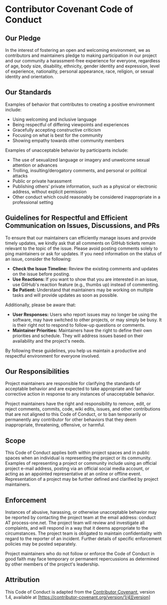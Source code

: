 # Contributor Covenant Code of Conduct

## Our Pledge

In the interest of fostering an open and welcoming environment, we as contributors and maintainers pledge to making participation in our project and our community a harassment-free experience for everyone, regardless of age, body size, disability, ethnicity, gender identity and expression, level of experience, nationality, personal appearance, race, religion, or sexual identity and orientation.

## Our Standards

Examples of behavior that contributes to creating a positive environment include:

* Using welcoming and inclusive language
* Being respectful of differing viewpoints and experiences
* Gracefully accepting constructive criticism
* Focusing on what is best for the community
* Showing empathy towards other community members

Examples of unacceptable behavior by participants include:

* The use of sexualized language or imagery and unwelcome sexual attention or advances
* Trolling, insulting/derogatory comments, and personal or political attacks
* Public or private harassment
* Publishing others' private information, such as a physical or electronic address, without explicit permission
* Other conduct which could reasonably be considered inappropriate in a professional setting

## Guidelines for Respectful and Efficient Communication on Issues, Discussions, and PRs

To ensure that our maintainers can efficiently manage issues and provide timely updates, we kindly ask that all comments on GitHub tickets remain relevant to the topic of the issue. Please avoid posting comments solely to ping maintainers or ask for updates. If you need information on the status of an issue, consider the following:

- **Check the Issue Timeline:** Review the existing comments and updates on the issue before posting.
- **Use Reactions:** If you want to show that you are interested in an issue, use GitHub's reaction feature (e.g., thumbs up) instead of commenting.
- **Be Patient:** Understand that maintainers may be working on multiple tasks and will provide updates as soon as possible.

Additionally, please be aware that:

- **User Responses:** Users who report issues may no longer be using the software, may have switched to other projects, or may simply be busy. It is their right not to respond to follow-up questions or comments.
- **Maintainer Priorities:** Maintainers have the right to define their own priorities and schedule. They will address issues based on their availability and the project's needs.

By following these guidelines, you help us maintain a productive and respectful environment for everyone involved.

## Our Responsibilities

Project maintainers are responsible for clarifying the standards of acceptable behavior and are expected to take appropriate and fair corrective action in response to any instances of unacceptable behavior.

Project maintainers have the right and responsibility to remove, edit, or reject comments, commits, code, wiki edits, issues, and other contributions that are not aligned to this Code of Conduct, or to ban temporarily or permanently any contributor for other behaviors that they deem inappropriate, threatening, offensive, or harmful.

## Scope

This Code of Conduct applies both within project spaces and in public spaces when an individual is representing the project or its community. Examples of representing a project or community include using an official project e-mail address, posting via an official social media account, or acting as an appointed representative at an online or offline event. Representation of a project may be further defined and clarified by project maintainers.

## Enforcement

Instances of abusive, harassing, or otherwise unacceptable behavior may be reported by contacting the project team at the email address: conduct AT process-one.net. The project team will review and investigate all complaints, and will respond in a way that it deems appropriate to the circumstances. The project team is obligated to maintain confidentiality with regard to the reporter of an incident. Further details of specific enforcement policies may be posted separately.

Project maintainers who do not follow or enforce the Code of Conduct in good faith may face temporary or permanent repercussions as determined by other members of the project's leadership.

## Attribution

This Code of Conduct is adapted from the [Contributor Covenant][homepage], version 1.4, available at [https://contributor-covenant.org/version/1/4][version]

[homepage]: https://www.contributor-covenant.org/
[version]: https://www.contributor-covenant.org/version/1/4/
